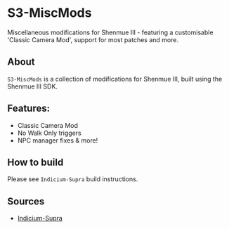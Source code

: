 # S3-MiscMods

Miscellaneous modifications for Shenmue III - featuring a customisable 'Classic Camera Mod', support for most patches and more. 

## About

`S3-MiscMods` is a collection of modifications for Shenmue III, built using the Shenmue III SDK. 

## Features:
- Classic Camera Mod
- No Walk Only triggers
- NPC manager fixes & more!

## How to build

Please see `Indicium-Supra` build instructions.

## Sources

- [Indicium-Supra](https://github.com/nefarius/Indicium-Supra)
